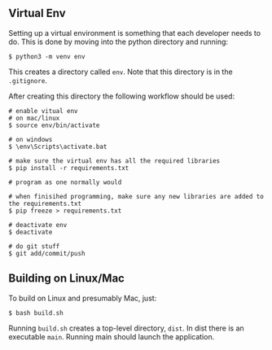 

## Virtual Env
Setting up a virtual environment is something that each developer needs to do. This is done by moving into the python directory and running:

```$ python3 -m venv env```

This creates a directory called `env`. Note that this directory is in the `.gitignore`.

After creating this directory the following workflow should be used:
```
# enable vitual env
# on mac/linux
$ source env/bin/activate

# on windows
$ \env\Scripts\activate.bat

# make sure the virtual env has all the required libraries
$ pip install -r requirements.txt

# program as one normally would

# when finisihed programming, make sure any new libraries are added to the requirements.txt
$ pip freeze > requirements.txt

# deactivate env
$ deactivate

# do git stuff
$ git add/commit/push

```


## Building on Linux/Mac

To build on Linux and presumably Mac, just:

```
$ bash build.sh
```

Running `build.sh` creates a top-level directory, `dist`. In dist there is an executable `main`. Running main should launch the application.